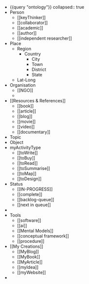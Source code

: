 - {{query "ontology"}}
  collapsed:: true
- Person
	- [[keyThinker]]
	- [[collaborator]]
	- [[academic]]
	- [[author]]
	- [[independent researcher]]
- Place
	- Region
		- Country
			- City
			- Town
			- District
			- State
	- Lat-Long
- Organisation
	- [[NGO]]
	-
- [[Resources & References]]
	- [[book]]
	- [[article]]
	- [[blog]]
	- [[movie]]
	- [[video]]
	- [[documentary]]
- Topic
- Object
- myActivityType
	- [[toWrite]]
	- [[toBuy]]
	- [[toRead]]
	- [[toSummarise]]
	- [[toMap]]
	- [[toDesign]]
- Status
	- [[IN-PROGRESS]]
	- [[complete]]
	- [[backlog-queue]]
	- [[next in queue]]
-
- Tools
	- [[software]]
	- [[ai]]
	- [[Mental Models]]
	- [[conceptual framework]]
	- [[procedure]]
- [[My Creations]]
	- [[MyBlog]]
	- [[MyBook]]
	- [[MyArticle]]
	- [[myIdea]]
	- [[myWebsite]]
-